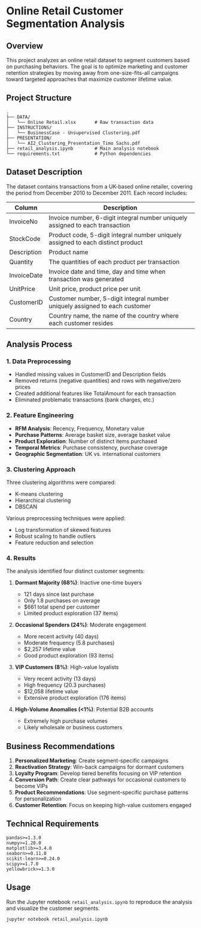 # Online Retail Customer Segmentation Analysis

## Overview
This project analyzes an online retail dataset to segment customers based on purchasing behaviors. The goal is to optimize marketing and customer retention strategies by moving away from one-size-fits-all campaigns toward targeted approaches that maximize customer lifetime value.

## Project Structure
```
.
├── DATA/
│   └── Online Retail.xlsx       # Raw transaction data
├── INSTRUCTIONS/
│   └── BusinessCase - Unsupervised Clustering.pdf
├── PRESENTATION/
│   └── AI2_Clustering_Presentation_Timo Sachs.pdf
├── retail_analysis.ipynb        # Main analysis notebook
└── requirements.txt             # Python dependencies
```

## Dataset Description
The dataset contains transactions from a UK-based online retailer, covering the period from December 2010 to December 2011. Each record includes:

| Column       | Description                                                                        |
|--------------|------------------------------------------------------------------------------------|
| InvoiceNo    | Invoice number, 6-digit integral number uniquely assigned to each transaction      |
| StockCode    | Product code, 5-digit integral number uniquely assigned to each distinct product   |
| Description  | Product name                                                                       |
| Quantity     | The quantities of each product per transaction                                     |
| InvoiceDate  | Invoice date and time, day and time when transaction was generated                 |
| UnitPrice    | Unit price, product price per unit                                                 |
| CustomerID   | Customer number, 5-digit integral number uniquely assigned to each customer        |
| Country      | Country name, the name of the country where each customer resides                  |

## Analysis Process

### 1. Data Preprocessing
- Handled missing values in CustomerID and Description fields
- Removed returns (negative quantities) and rows with negative/zero prices
- Created additional features like TotalAmount for each transaction
- Eliminated problematic transactions (bank charges, etc.)

### 2. Feature Engineering
- **RFM Analysis**: Recency, Frequency, Monetary value
- **Purchase Patterns**: Average basket size, average basket value
- **Product Exploration**: Number of distinct items purchased
- **Temporal Metrics**: Purchase consistency, purchase coverage 
- **Geographic Segmentation**: UK vs. international customers

### 3. Clustering Approach
Three clustering algorithms were compared:
- K-means clustering
- Hierarchical clustering
- DBSCAN

Various preprocessing techniques were applied:
- Log transformation of skewed features
- Robust scaling to handle outliers
- Feature reduction and selection

### 4. Results
The analysis identified four distinct customer segments:

1. **Dormant Majority (68%)**: Inactive one-time buyers
   - 121 days since last purchase
   - Only 1.8 purchases on average
   - $661 total spend per customer
   - Limited product exploration (37 items)

2. **Occasional Spenders (24%)**: Moderate engagement
   - More recent activity (40 days)
   - Moderate frequency (5.8 purchases)
   - $2,257 lifetime value
   - Good product exploration (93 items)

3. **VIP Customers (8%)**: High-value loyalists
   - Very recent activity (13 days)
   - High frequency (20.3 purchases)
   - $12,058 lifetime value
   - Extensive product exploration (176 items)

4. **High-Volume Anomalies (<1%)**: Potential B2B accounts
   - Extremely high purchase volumes 
   - Likely wholesale or business customers

## Business Recommendations
1. **Personalized Marketing**: Create segment-specific campaigns
2. **Reactivation Strategy**: Win-back campaigns for dormant customers
3. **Loyalty Program**: Develop tiered benefits focusing on VIP retention
4. **Conversion Path**: Create clear pathways for occasional customers to become VIPs
5. **Product Recommendations**: Use segment-specific purchase patterns for personalization 
6. **Customer Retention**: Focus on keeping high-value customers engaged

## Technical Requirements
```
pandas>=1.3.0
numpy>=1.20.0  
matplotlib>=3.4.0
seaborn>=0.11.0
scikit-learn>=0.24.0
scipy>=1.7.0
yellowbrick>=1.3.0
```

## Usage
Run the Jupyter notebook `retail_analysis.ipynb` to reproduce the analysis and visualize the customer segments.

```
jupyter notebook retail_analysis.ipynb
```